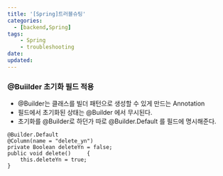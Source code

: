 ```yaml
---
title: '[Spring]트러블슈팅'
categories:
  - [backend,Spring]
tags:
    - Spring
    - troubleshooting
date:
updated:
---
```


### @Buiilder 초기화 필드 적용


- @Builder는 클래스를 빌더 패턴으로 생성할 수 있게 만드는 Annotation
- 필드에서 초기화된 상태는  @Builder 에서 무시된다.
- 초기화를   @Builder로 하던가 따로 @Builder.Default 를 필드에 명시해준다.


```
@Builder.Default  
@Column(name = "delete_yn")  
private Boolean deleteYn = false;  
public void delete()     {  
    this.deleteYn = true;  
}

```
